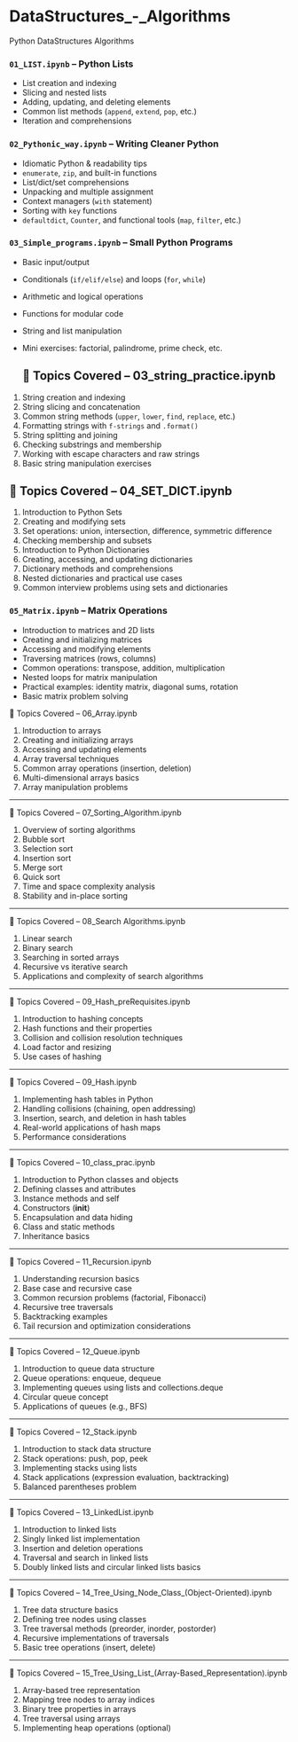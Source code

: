 # DataStructures_-_Algorithms
Python DataStructures Algorithms

###  `01_LIST.ipynb` – Python Lists  
- List creation and indexing  
- Slicing and nested lists  
- Adding, updating, and deleting elements  
- Common list methods (`append`, `extend`, `pop`, etc.)  
- Iteration and comprehensions  

###  `02_Pythonic_way.ipynb` – Writing Cleaner Python  
- Idiomatic Python & readability tips  
- `enumerate`, `zip`, and built-in functions  
- List/dict/set comprehensions  
- Unpacking and multiple assignment  
- Context managers (`with` statement)  
- Sorting with `key` functions  
- `defaultdict`, `Counter`, and functional tools (`map`, `filter`, etc.)  

###  `03_Simple_programs.ipynb` – Small Python Programs  
- Basic input/output  
- Conditionals (`if/elif/else`) and loops (`for`, `while`)  
- Arithmetic and logical operations  
- Functions for modular code  
- String and list manipulation  
- Mini exercises: factorial, palindrome, prime check, etc.

  ## 📌 Topics Covered – 03_string_practice.ipynb
1. String creation and indexing  
2. String slicing and concatenation  
3. Common string methods (`upper`, `lower`, `find`, `replace`, etc.)  
4. Formatting strings with `f-strings` and `.format()`  
5. String splitting and joining  
6. Checking substrings and membership  
7. Working with escape characters and raw strings  
8. Basic string manipulation exercises

## 📌 Topics Covered – 04_SET_DICT.ipynb
1. Introduction to Python Sets  
2. Creating and modifying sets  
3. Set operations: union, intersection, difference, symmetric difference  
4. Checking membership and subsets  
5. Introduction to Python Dictionaries  
6. Creating, accessing, and updating dictionaries  
7. Dictionary methods and comprehensions  
8. Nested dictionaries and practical use cases  
9. Common interview problems using sets and dictionaries

### `05_Matrix.ipynb` – Matrix Operations  
- Introduction to matrices and 2D lists  
- Creating and initializing matrices  
- Accessing and modifying elements  
- Traversing matrices (rows, columns)  
- Common operations: transpose, addition, multiplication  
- Nested loops for matrix manipulation  
- Practical examples: identity matrix, diagonal sums, rotation  
- Basic matrix problem solving
  
📌 Topics Covered – 06_Array.ipynb
1.	Introduction to arrays
2.	Creating and initializing arrays
3.	Accessing and updating elements
4.	Array traversal techniques
5.	Common array operations (insertion, deletion)
6.	Multi-dimensional arrays basics
7.	Array manipulation problems
________________________________________
📌 Topics Covered – 07_Sorting_Algorithm.ipynb
1.	Overview of sorting algorithms
2.	Bubble sort
3.	Selection sort
4.	Insertion sort
5.	Merge sort
6.	Quick sort
7.	Time and space complexity analysis
8.	Stability and in-place sorting
________________________________________
📌 Topics Covered – 08_Search Algorithms.ipynb
1.	Linear search
2.	Binary search
3.	Searching in sorted arrays
4.	Recursive vs iterative search
5.	Applications and complexity of search algorithms
________________________________________
📌 Topics Covered – 09_Hash_preRequisites.ipynb
1.	Introduction to hashing concepts
2.	Hash functions and their properties
3.	Collision and collision resolution techniques
4.	Load factor and resizing
5.	Use cases of hashing
________________________________________
📌 Topics Covered – 09_Hash.ipynb
1.	Implementing hash tables in Python
2.	Handling collisions (chaining, open addressing)
3.	Insertion, search, and deletion in hash tables
4.	Real-world applications of hash maps
5.	Performance considerations
________________________________________
📌 Topics Covered – 10_class_prac.ipynb
1.	Introduction to Python classes and objects
2.	Defining classes and attributes
3.	Instance methods and self
4.	Constructors (__init__)
5.	Encapsulation and data hiding
6.	Class and static methods
7.	Inheritance basics
________________________________________
📌 Topics Covered – 11_Recursion.ipynb
1.	Understanding recursion basics
2.	Base case and recursive case
3.	Common recursion problems (factorial, Fibonacci)
4.	Recursive tree traversals
5.	Backtracking examples
6.	Tail recursion and optimization considerations
________________________________________
📌 Topics Covered – 12_Queue.ipynb
1.	Introduction to queue data structure
2.	Queue operations: enqueue, dequeue
3.	Implementing queues using lists and collections.deque
4.	Circular queue concept
5.	Applications of queues (e.g., BFS)
________________________________________
📌 Topics Covered – 12_Stack.ipynb
1.	Introduction to stack data structure
2.	Stack operations: push, pop, peek
3.	Implementing stacks using lists
4.	Stack applications (expression evaluation, backtracking)
5.	Balanced parentheses problem
________________________________________
📌 Topics Covered – 13_LinkedList.ipynb
1.	Introduction to linked lists
2.	Singly linked list implementation
3.	Insertion and deletion operations
4.	Traversal and search in linked lists
5.	Doubly linked lists and circular linked lists basics
________________________________________
📌 Topics Covered – 14_Tree_Using_Node_Class_(Object-Oriented).ipynb
1.	Tree data structure basics
2.	Defining tree nodes using classes
3.	Tree traversal methods (preorder, inorder, postorder)
4.	Recursive implementations of traversals
5.	Basic tree operations (insert, delete)
________________________________________
📌 Topics Covered – 15_Tree_Using_List_(Array-Based_Representation).ipynb
1.	Array-based tree representation
2.	Mapping tree nodes to array indices
3.	Binary tree properties in arrays
4.	Tree traversal using arrays
5.	Implementing heap operations (optional)

